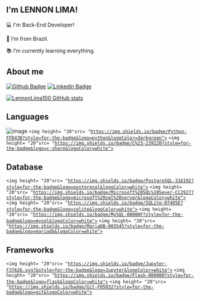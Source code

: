 ## I'm LENNON LIMA!

 

:computer: I'm Back-End Developer!

:house_with_garden: I’m from Brazil.

:books: I’m currently learning everything.

## About me

[![Github Badge](https://img.shields.io/badge/-Github-000?style=flat-square&logo=Github&logoColor=white&link=https://github.com/LennonLima100)](LINK_GIT) [![Linkedin Badge](https://img.shields.io/badge/-LinkedIn-blue?style=flat-square&logo=Linkedin&logoColor=white&link=https://br.linkedin.com/in/lennon-lima100)](LINK_LINKEDIN)

[![LennonLima100 GitHub stats](https://github-readme-stats.vercel.app/api?username=LennonLima100&show_icons=true&theme=radical)](https://github.com/LennonLima100/github-readme-stats)

## Languages
![image]({https://img.shields.io/badge/Python-FFD43B?style=for-the-badge&logo=python&logoColor=darkgreen})
<code><img height= "20"src= "https://img.shields.io/badge/Python-FFD43B?style=for-the-badge&logo=python&logoColor=darkgreen"></code>
<code><img height= "20"src= "https://img.shields.io/badge/C%23-239120?style=for-the-badge&logo=c-sharp&logoColor=white"></code>

## Database 
<code><img height= "20"src= "https://img.shields.io/badge/PostgreSQL-316192?style=for-the-badge&logo=postgresql&logoColor=white"></code>
<code><img height= "20"src= "https://img.shields.io/badge/Microsoft%20SQL%20Sever-CC2927?style=for-the-badge&logo=microsoft%20sql%20server&logoColor=white"></code>
<code><img height= "20"src= "https://img.shields.io/badge/SQLite-07405E?style=for-the-badge&logo=sqlite&logoColor=white"></code>
<code><img height= "20"src= "https://img.shields.io/badge/MySQL-00000F?style=for-the-badge&logo=mysql&logoColor=white"></code>
<code><img height= "20"src= "https://img.shields.io/badge/MariaDB-003545?style=for-the-badge&logo=mariadb&logoColor=white"></code>

## Frameworks 
<code><img height= "20"src= "https://img.shields.io/badge/Jupyter-F37626.svg?&style=for-the-badge&logo=Jupyter&logoColor=white"></code>
<code><img height= "20"src= "https://img.shields.io/badge/Flask-000000?style=for-the-badge&logo=flask&logoColor=white"></code>
<code><img height= "20"src= "https://img.shields.io/badge/Git-F05032?style=for-the-badge&logo=git&logoColor=white"></code>
